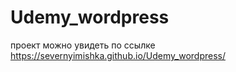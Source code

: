 # Udemy_wordpress

проект можно увидеть по ссылке https://severnyimishka.github.io/Udemy_wordpress/
